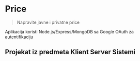 # Price

> Napravite javne i privatne price

Aplikacija koristi Node.js/Express/MongoDB sa Google OAuth za autentifikaciju

## Projekat iz predmeta Klient Server Sistemi


